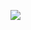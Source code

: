 <a href="https://github.com/rpghks07/rpghks07" target="_blank"><img src="https://img.shields.io/badge/git-#F05032?style=for-the-badge&logo=git&logoColor=#F05032"/></a>
